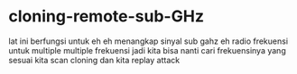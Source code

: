 # cloning-remote-sub-GHz
lat ini berfungsi untuk eh eh menangkap sinyal sub gahz eh radio frekuensi untuk multiple multiple frekuensi jadi kita bisa nanti cari frekuensinya yang sesuai kita scan cloning dan kita replay attack
